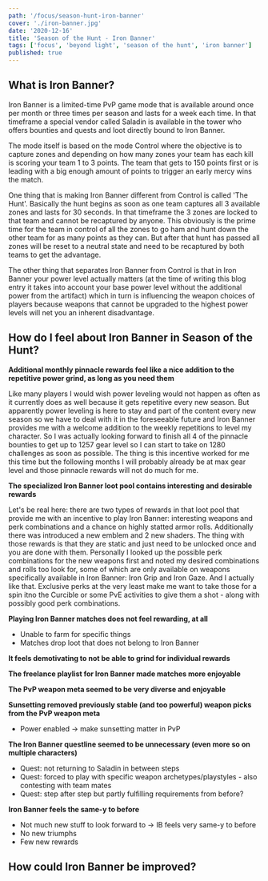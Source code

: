 ```yaml
---
path: '/focus/season-hunt-iron-banner'
cover: './iron-banner.jpg'
date: '2020-12-16'
title: 'Season of the Hunt - Iron Banner'
tags: ['focus', 'beyond light', 'season of the hunt', 'iron banner']
published: true
---
```


## What is Iron Banner?

Iron Banner is a limited-time PvP game mode that is available around once per month or three times per season and lasts for a week each time. In that timeframe a special vendor called Saladin is available in the tower who offers bounties and quests and loot directly bound to Iron Banner.

The mode itself is based on the mode Control where the objective is to capture zones and depending on how many zones your team has each kill is scoring your team 1 to 3 points. The team that gets to 150 points first or is leading with a big enough amount of points to trigger an early mercy wins the match.

One thing that is making Iron Banner different from Control is called 'The Hunt'. Basically the hunt begins as soon as one team captures all 3 available zones and lasts for 30 seconds. In that timeframe the 3 zones are locked to that team and cannot be recaptured by anyone. This obviously is the prime time for the team in control of all the zones to go ham and hunt down the other team for as many points as they can. But after that hunt has passed all zones will be reset to a neutral state and need to be recaptured by both teams to get the advantage.

The other thing that separates Iron Banner from Control is that in Iron Banner your power level actually matters (at the time of writing this blog entry it takes into account your base power level without the additional power from the artifact) which in turn is influencing the weapon choices of players because weapons that cannot be upgraded to the highest power levels will net you an inherent disadvantage.

## How do I feel about Iron Banner in Season of the Hunt?

**Additional monthly pinnacle rewards feel like a nice addition to the repetitive power grind, as long as you need them**

Like many players I would wish power leveling would not happen as often as it currently does as well because it gets repetitive every new season. But apparently power leveling is here to stay and part of the content every new season so we have to deal with it in the foreseeable future and Iron Banner provides me with a welcome addition to the weekly repetitions to level my character. So I was actually looking forward to finish all 4 of the pinnacle bounties to get up to 1257 gear level so I can start to take on 1280 challenges as soon as possible. The thing is this incentive worked for me this time but the following months I will probably already be at max gear level and those pinnacle rewards will not do much for me.

**The specialized Iron Banner loot pool contains interesting and desirable rewards**

Let's be real here: there are two types of rewards in that loot pool that provide me with an incentive to play Iron Banner: interesting weapons and perk combinations and a chance on highly statted armor rolls. Additionally there was introduced a new emblem and 2 new shaders. The thing with those rewards is that they are static and just need to be unlocked once and you are done with them. Personally I looked up the possible perk combinations for the new weapons first and noted my desired combinations and rolls too look for, some of which are only available on weapons specifically available in Iron Banner: Iron Grip and Iron Gaze. And I actually like that. Exclusive perks at the very least make me want to take those for a spin itno the Curcible or some PvE activities to give them a shot - along with possibly good perk combinations.

**Playing Iron Banner matches does not feel rewarding, at all**

- Unable to farm for specific things
- Matches drop loot that does not belong to Iron Banner

**It feels demotivating to not be able to grind for individual rewards**

**The freelance playlist for Iron Banner made matches more enjoyable**

**The PvP weapon meta seemed to be very diverse and enjoyable**

**Sunsetting removed previously stable (and too powerful) weapon picks from the PvP weapon meta**

- Power enabled -> make sunsetting matter in PvP

**The Iron Banner questline seemed to be unnecessary (even more so on multiple characters)**

- Quest: not returning to Saladin in between steps
- Quest: forced to play with specific weapon archetypes/playstyles - also contesting with team mates
- Quest: step after step but partly fulfilling requirements from before?

**Iron Banner feels the same-y to before**

- Not much new stuff to look forward to -> IB feels very same-y to before
- No new triumphs
- Few new rewards

## How could Iron Banner be improved?
